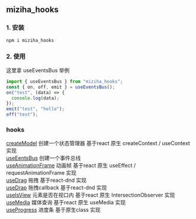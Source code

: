 ## miziha_hooks

### 1. 安装
```shell
npm i miziha_hooks
```

### 2. 使用
这里拿 useEventsBus 举例
```ts
import { useEventsBus } from "miziha_hooks";
const { on, off, emit } = useEventsBus();
on("test", (data) => {
  console.log(data);
});
emit("test", "hello");
off("test");
```

### hooks
[createModel]() 创建一个状态管理器 基于react 原生 createContext / useContext 实现 <br />
[useEentsBus]() 创建一个事件总线  <br />
[useAnimationFrame]() 动画帧 基于react 原生 useEffect / requestAnimationFrame 实现 <br />
[useDrag]() 拖拽 基于react-dnd 实现  <br />
[useDrap]() 拖拽callback 基于react-dnd 实现  <br />
[useIsView]() 元素是否在视口内 基于react 原生 IntersectionObserver 实现 <br />
[useMedia]() 媒体查询 基于react 原生 useMedia 实现 <br />
[useProgress]() 进度条 基于原生class 实现  <br />
